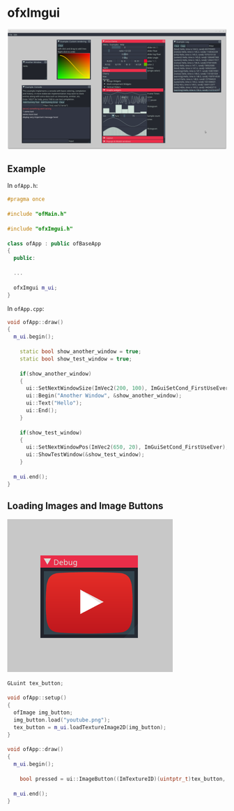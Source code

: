 ofxImgui
========

![Screenshot](images/Screenshot.png)

Example
-------

In `ofApp.h`:

```cpp
#pragma once

#include "ofMain.h"

#include "ofxImgui.h"

class ofApp : public ofBaseApp
{
  public:
  
  ...
  
  ofxImgui m_ui;
}
```

In `ofApp.cpp`:

```cpp
void ofApp::draw()
{
  m_ui.begin();

    static bool show_another_window = true;
    static bool show_test_window = true;

    if(show_another_window)
    {
      ui::SetNextWindowSize(ImVec2(200, 100), ImGuiSetCond_FirstUseEver);
      ui::Begin("Another Window", &show_another_window);
      ui::Text("Hello");
      ui::End();
    }

    if(show_test_window)
    {
      ui::SetNextWindowPos(ImVec2(650, 20), ImGuiSetCond_FirstUseEver);
      ui::ShowTestWindow(&show_test_window);
    }

  m_ui.end();
}
```

Loading Images and Image Buttons
--------------------------------

![ImageButton](images/ImageButton.gif)

```cpp
GLuint tex_button;

void ofApp::setup()
{
  ofImage img_button;
  img_button.load("youtube.png");
  tex_button = m_ui.loadTextureImage2D(img_button);
}

void ofApp::draw()
{
  m_ui.begin();
  
    bool pressed = ui::ImageButton((ImTextureID)(uintptr_t)tex_button, ImVec2(200, 141));
  
  m_ui.end();
}
```
